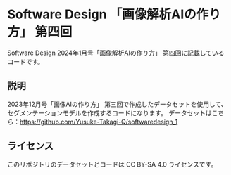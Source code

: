 # Software Design 「画像解析AIの作り方」 第四回
Software Design 2024年1月号「画像解析AIの作り方」 第四回に記載しているコードです。

## 説明
 2023年12月号「画像AIの作り方」 第三回で作成したデータセットを使用して、セグメンテーションモデルを作成するコードになります。
 データセットはこちら：https://github.com/Yusuke-Takagi-Q/softwaredesign_1

## ライセンス
このリポジトリのデータセットとコードは CC BY-SA 4.0 ライセンスです。
